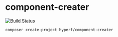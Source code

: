 # component-creater

[![Build Status](https://travis-ci.org/limingxinleo/hyperf-utils.svg?branch=master)](https://travis-ci.org/limingxinleo/hyperf-utils)

```
composer create-project hyperf/component-creater
```
